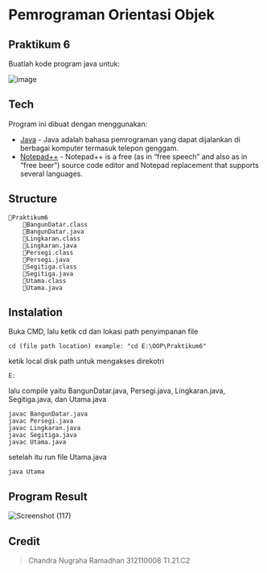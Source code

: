 # Pemrograman Orientasi Objek
## Praktikum 6
Buatlah kode program java untuk:

![image](https://user-images.githubusercontent.com/116129101/204679378-74c17010-448f-488c-882a-25bde6d34aa5.png)


## Tech
Program ini dibuat dengan menggunakan:
- [Java](https://www.java.com/) - Java adalah bahasa pemrograman yang dapat dijalankan di berbagai komputer termasuk telepon genggam.
- [Notepad++](https://notepad-plus-plus.org/) - Notepad++ is a free (as in “free speech” and also as in “free beer”) source code editor and Notepad replacement that supports several languages.

## Structure
```
📁Praktikum6
    📄BangunDatar.class
    📄BangunDatar.java
    📄Lingkaran.class
    📄Lingkaran.java
    📄Persegi.class
    📄Persegi.java
    📄Segitiga.class
    📄Segitiga.java
    📄Utama.class
    📄Utama.java
```

## Instalation
Buka CMD, lalu ketik cd dan lokasi path penyimpanan file
```
cd (file path location) example: "cd E:\OOP\Praktikum6"
```
ketik local disk path untuk mengakses direkotri
```
E:
```
lalu compile yaitu BangunDatar.java, Persegi.java, Lingkaran.java, Segitiga.java, dan Utama.java
```
javac BangunDatar.java
javac Persegi.java
javac Lingkaran.java
javac Segitiga.java
javac Utama.java
```
setelah itu run file Utama.java
```
java Utama
```
## Program Result
![Screenshot (117)](https://user-images.githubusercontent.com/116129101/204679484-015827ab-91c4-4acc-86f3-ff01e73465e4.png)


## Credit
> Chandra Nugraha Ramadhan
> 312110008
> TI.21.C2
